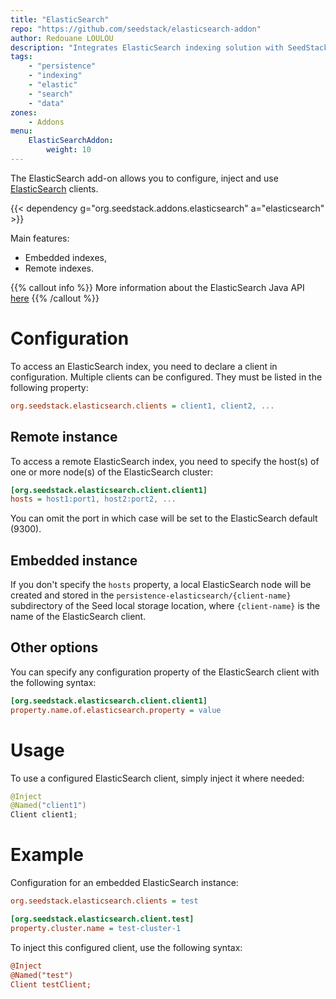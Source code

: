 ```yaml
---
title: "ElasticSearch"
repo: "https://github.com/seedstack/elasticsearch-addon"
author: Redouane LOULOU
description: "Integrates ElasticSearch indexing solution with SeedStack."
tags:
    - "persistence"
    - "indexing"
    - "elastic"
    - "search"
    - "data"
zones:
    - Addons
menu:
    ElasticSearchAddon:
        weight: 10
---
```


The ElasticSearch add-on allows you to configure, inject and use [ElasticSearch](https://www.elastic.co) clients.

{{< dependency g="org.seedstack.addons.elasticsearch" a="elasticsearch" >}}

Main features:

* Embedded indexes,
* Remote indexes.

{{% callout info %}}
More information about the ElasticSearch Java API [here](https://www.elastic.co/guide/en/elasticsearch/client/java-api/current/index.html)
{{% /callout %}}

# Configuration

To access an ElasticSearch index, you need to declare a client in configuration. Multiple clients can be configured. They
must be listed in the following property:

```ini
org.seedstack.elasticsearch.clients = client1, client2, ...
```

## Remote instance

To access a remote ElasticSearch index, you need to specify the host(s) of one or more node(s) of the ElasticSearch
cluster:

```ini
[org.seedstack.elasticsearch.client.client1]
hosts = host1:port1, host2:port2, ...
```

You can omit the port in which case will be set to the ElasticSearch default (9300).

## Embedded instance

If you don't specify the `hosts` property, a local ElasticSearch node will be created and stored in the `persistence-elasticsearch/{client-name}`
subdirectory of the Seed local storage location, where `{client-name}` is the name of the ElasticSearch client.

## Other options

You can specify any configuration property of the ElasticSearch client with the following syntax:

```ini
[org.seedstack.elasticsearch.client.client1]
property.name.of.elasticsearch.property = value
```

# Usage

To use a configured ElasticSearch client, simply inject it where needed:

```java
@Inject
@Named("client1")
Client client1;
```

# Example

Configuration for an embedded ElasticSearch instance:

```ini
org.seedstack.elasticsearch.clients = test

[org.seedstack.elasticsearch.client.test]
property.cluster.name = test-cluster-1
```

To inject this configured client, use the following syntax:

```ini
@Inject
@Named("test")
Client testClient;
```


